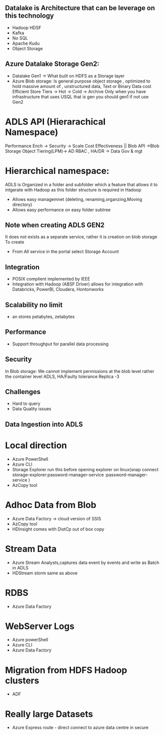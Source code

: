 ## Datalake is Architecture that can be leverage on this technology
- Hadoop HDSF
- Kafka
- No SQL
- Apache Kudu
- Object Storage

## Azure Datalake Storage Gen2:
   - Datalake Gen1 -> What built on HDFS as a Storage layer
   - Azure Blob storage: Is  general purpose object storage , optimized to hold massive amount of , unstructured data, Text or Binary Data
        cost Efficient
        Store Tiers
        -> Hot 
        -> Cold
        -> Archive
Only when you have infrastructure that uses USQL that is gen you should gen1 if not use Gen2


# ADLS API (Hierarachical Namespace)
   Performance Ench -> Security -> Scale Cost Effectiveness
    ||
 Blob API ->Blob Storage
    Object Tiering(LPM)-> AD RBAC , HA/DR -> Data Gov & mgt

# Hierarchical namespace:
 ADLS is Organized in a folder and subfolder which a feature that allows it to intgerate with Hadoop
 as this folder structure is required in Hadoop
 - Allows easy managemnet (deleting, renaming,organzing,Moving directory)
 - Allows easy performance on easy folder subtree

## Note when creating ADLS GEN2
It does not exists as a separate service, rather it is creation on blob storage
To create 
   - From All service in the portal select Storage Account

## Integration
- POSIX complient implemented by IEEE
- Integration with Hadoop (ABSF Driver) allows for integration with Databricks, PowerBI, Cloudera, Hontonworks
## Scalability no limit
- an stores petabytes, zetabytes
## Performance
- Support throughput for parallel data processing
## Security
In Blob storage: We cannot implement permissions at the blob level rather the container level
ADLS,
HA/Faulty tolerance Replica -3

## Challenges
 - Hard to query
 - Data Quality issues


## Data Ingestion into ADLS
 # Local direction
- Azure PowerShell
- Azure CLI
- Storage Explorer run this before opening explorer on linux(snap connect storage-explorer:password-manager-service :password-manager-service
)
- AzCopy tool

# Adhoc Data from Blob
- Azure Data Factory -> cloud version of SSIS
- AzCopy tool
- HDinsight comes with DistCp out of box copy

# Stream Data
- Azure Stream Analysts,captures data event by events  and write as Batch in ADLS
- HDStream storm same as above

# RDBS
- Azure Data Factory

# WebServer Logs
- Azure powerShell
- Azure CLI
- Azure Data Factory

# Migration from HDFS Hadoop clusters
- ADF

# Really large Datasets
- Azure Express route - direct connect to azure data centre in secure 